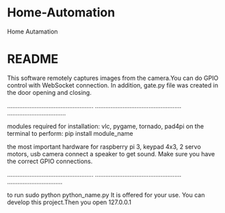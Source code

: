 # Home-Automation
Home Autamation
# README #

This software remotely captures images from the camera.You can do GPIO control with WebSocket connection.
In addition, gate.py file was created in the door opening and closing.

.................................................. .................................................. ..................................

modules required for installation:
vlc, pygame, tornado, pad4pi
on the terminal to perform: pip install module_name

the most important hardware for raspberry pi 3, keypad 4x3, 2 servo motors, usb camera
connect a speaker to get sound. Make sure you have the correct GPIO connections.

.................................................. .................................................. ................................

to run sudo python python_name.py
It is offered for your use. You can develop this project.Then you open 127.0.0.1

